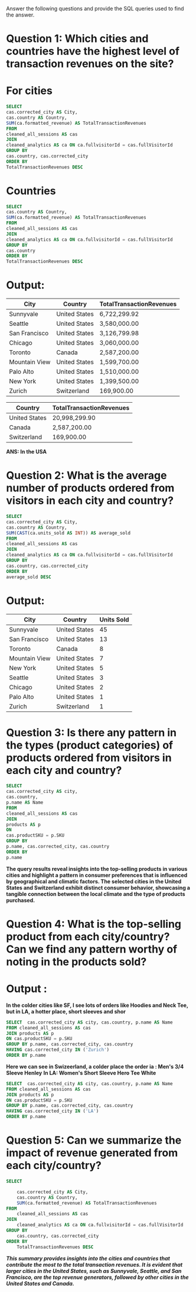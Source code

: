 Answer the following questions and provide the SQL queries used to find the answer.

    
 # **Question 1: Which cities and countries have the highest level of transaction revenues on the site?**



# For cities

```sql
SELECT
cas.corrected_city AS City,
cas.country AS Country,
SUM(ca.formatted_revenue) AS TotalTransactionRevenues
FROM
cleaned_all_sessions AS cas
JOIN
cleaned_analytics AS ca ON ca.fullvisitorId = cas.fullVisitorId
GROUP BY
cas.country, cas.corrected_city
ORDER BY
TotalTransactionRevenues DESC
```


# Countries 

```sql
SELECT
cas.country AS Country,
SUM(ca.formatted_revenue) AS TotalTransactionRevenues
FROM
cleaned_all_sessions AS cas
JOIN
cleaned_analytics AS ca ON ca.fullvisitorId = cas.fullVisitorId
GROUP BY
cas.country
ORDER BY
TotalTransactionRevenues DESC
```


# Output: 


| City           | Country        | TotalTransactionRevenues |
|----------------|----------------|---------------------------|
| Sunnyvale      | United States  | 6,722,299.92              |
| Seattle        | United States  | 3,580,000.00              |
| San Francisco  | United States  | 3,126,799.98              |
| Chicago        | United States  | 3,060,000.00              |
| Toronto        | Canada         | 2,587,200.00              |
| Mountain View  | United States  | 1,599,700.00              |
| Palo Alto      | United States  | 1,510,000.00              |
| New York       | United States  | 1,399,500.00              |
| Zurich         | Switzerland    | 169,900.00                |

| Country        | TotalTransactionRevenues |
|----------------|---------------------------|
| United States  | 20,998,299.90             |
| Canada         | 2,587,200.00              |
| Switzerland    | 169,900.00                |


 

__ANS: In the USA__ 


# **Question 2: What is the average number of products ordered from visitors in each city and country?**







```sql
SELECT
cas.corrected_city AS City,
cas.country AS Country,
SUM(CAST(ca.units_sold AS INT)) AS average_sold
FROM
cleaned_all_sessions AS cas
JOIN
cleaned_analytics AS ca ON ca.fullvisitorId = cas.fullVisitorId
GROUP BY
cas.country, cas.corrected_city
ORDER BY
average_sold DESC
```


# Output: 

| City           | Country        | Units Sold |
|----------------|----------------|------------|
| Sunnyvale      | United States  | 45         |
| San Francisco  | United States  | 13         |
| Toronto        | Canada         | 8          |
| Mountain View  | United States  | 7          |
| New York       | United States  | 5          |
| Seattle        | United States  | 3          |
| Chicago        | United States  | 2          |
| Palo Alto      | United States  | 1          |
| Zurich         | Switzerland    | 1          |

    
    


# **Question 3: Is there any pattern in the types (product categories) of products ordered from visitors in each city and country?**




```sql
SELECT
cas.corrected_city AS city,
cas.country,
p.name AS Name
FROM
cleaned_all_sessions AS cas
JOIN
products AS p
ON
cas.productSKU = p.SKU
GROUP BY
p.name, cas.corrected_city, cas.country
ORDER BY
p.name
``` 



__The query results reveal insights into the top-selling products in various cities and highlight a pattern in consumer preferences that is influenced by geographical and climatic factors. The selected cities in the United States and Switzerland exhibit distinct consumer behavior, showcasing a tangible connection between the local climate and the type of products purchased.__


# **Question 4: What is the top-selling product from each city/country? Can we find any pattern worthy of noting in the products sold?** 
# Output : 
__In the colder cities like SF, I see lots of orders like Hoodies and Neck Tee, but in LA, a hotter place, short sleeves and shor__ 

```sql
SELECT  cas.corrected_city AS city, cas.country, p.name AS Name
FROM cleaned_all_sessions AS cas 
JOIN products AS p 
ON cas.productSKU = p.SKU
GROUP BY p.name, cas.corrected_city, cas.country
HAVING cas.corrected_city IN ('Zurich')
ORDER BY p.name
```
__Here we can see in Swizeerland, a colder place the order ia :  Men's 3/4 Sleeve Henley__ 
__In LA:   Women's Short Sleeve Hero Tee White__ 


```sql
SELECT  cas.corrected_city AS city, cas.country, p.name AS Name
FROM cleaned_all_sessions AS cas 
JOIN products AS p 
ON cas.productSKU = p.SKU
GROUP BY p.name, cas.corrected_city, cas.country
HAVING cas.corrected_city IN ('LA')
ORDER BY p.name
```


# **Question 5: Can we summarize the impact of revenue generated from each city/country?**




```sql
SELECT 

	cas.corrected_city AS City,     
	cas.country AS Country, 
    SUM(ca.formatted_revenue) AS TotalTransactionRevenues
FROM 
    cleaned_all_sessions AS cas
JOIN 
    cleaned_analytics AS ca ON ca.fullvisitorId = cas.fullVisitorId 
GROUP BY 
    cas.country, cas.corrected_city 
ORDER BY 
    TotalTransactionRevenues DESC
```




***This summary provides insights into the cities and countries that contribute the most to the total transaction revenues. It is evident that larger cities in the United States, such as Sunnyvale, Seattle, and San Francisco, are the top revenue generators, followed by other cities in the United States and Canada.***




